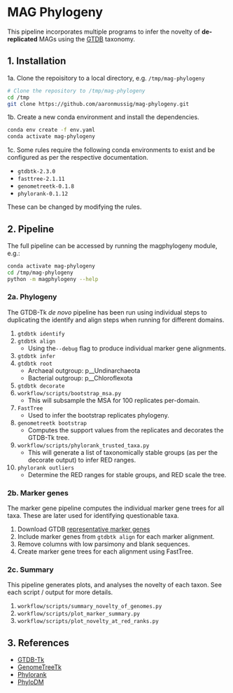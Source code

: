 # MAG Phylogeny

This pipeline incorporates multiple programs to infer the novelty of 
**de-replicated** MAGs using the [GTDB](https://gtdb.ecogenomic.org/) taxonomy.

## 1. Installation

1a. Clone the repoisitory to a local directory, e.g. `/tmp/mag-phylogeny`

```bash
# Clone the repository to /tmp/mag-phylogeny
cd /tmp
git clone https://github.com/aaronmussig/mag-phylogeny.git
```

1b. Create a new conda environment and install the dependencies.

```bash
conda env create -f env.yaml
conda activate mag-phylogeny
```

1c. Some rules require the following conda environments to exist and 
be configured as per the respective documentation.

* `gtdbtk-2.3.0`
* `fasttree-2.1.11`
* `genometreetk-0.1.8`
* `phylorank-0.1.12`

These can be changed by modifying the rules.

## 2. Pipeline

The full pipeline can be accessed by running the magphylogeny module, e.g.:

```bash
conda activate mag-phylogeny
cd /tmp/mag-phylogeny
python -m magphylogeny --help
```

### 2a. Phylogeny

The GTDB-Tk _de novo_ pipeline has been run using individual steps to duplicating
the identify and align steps when running for different domains.

1. `gtdbtk identify`
2. `gtdbtk align`
    - Using the`--debug` flag to produce individual marker gene alignments.
3. `gtdbtk infer`
4. `gtdbtk root`
    - Archaeal outgroup: p__Undinarchaeota 
    - Bacterial outgroup: p__Chloroflexota
5. `gtdbtk decorate`
6. `workflow/scripts/bootstrap_msa.py`
    - This will subsample the MSA for 100 replicates per-domain.
7. `FastTree`
    - Used to infer the bootstrap replicates phylogeny.
8. `genometreetk bootstrap`
    - Computes the support values from the replicates and decorates the GTDB-Tk tree.
9. `workflow/scripts/phylorank_trusted_taxa.py`
    - This will generate a list of taxonomically stable groups 
     (as per the decorate output) to infer RED ranges.
10. `phylorank outliers`
    - Determine the RED ranges for stable groups, and RED scale the tree.

### 2b. Marker genes

The marker gene pipeline computes the individual marker gene trees for all taxa.
These are later used for identifying questionable taxa.

1. Download GTDB [representative marker genes](https://data.gtdb.ecogenomic.org/releases/release214/214.1/genomic_files_reps/)
2. Include marker genes from `gtdbtk align` for each marker alignment.
3. Remove columns with low parsimony and blank sequences.
4. Create marker gene trees for each alignment using FastTree.

### 2c. Summary

This pipeline generates plots, and analyses the novelty of each taxon.
See each script / output for more details.

1. `workflow/scripts/summary_novelty_of_genomes.py`
2. `workflow/scripts/plot_marker_summary.py`
3. `workflow/scripts/plot_novelty_at_red_ranks.py`

## 3. References

* [GTDB-Tk](https://github.com/Ecogenomics/GTDBTk)
* [GenomeTreeTk](https://github.com/donovan-h-parks/GenomeTreeTk)
* [Phylorank](https://github.com/donovan-h-parks/PhyloRank)
* [PhyloDM](https://github.com/aaronmussig/PhyloDM)
